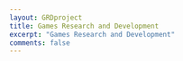 ```yaml
---
layout: GRDproject
title: Games Research and Development
excerpt: "Games Research and Development"
comments: false
---
```

